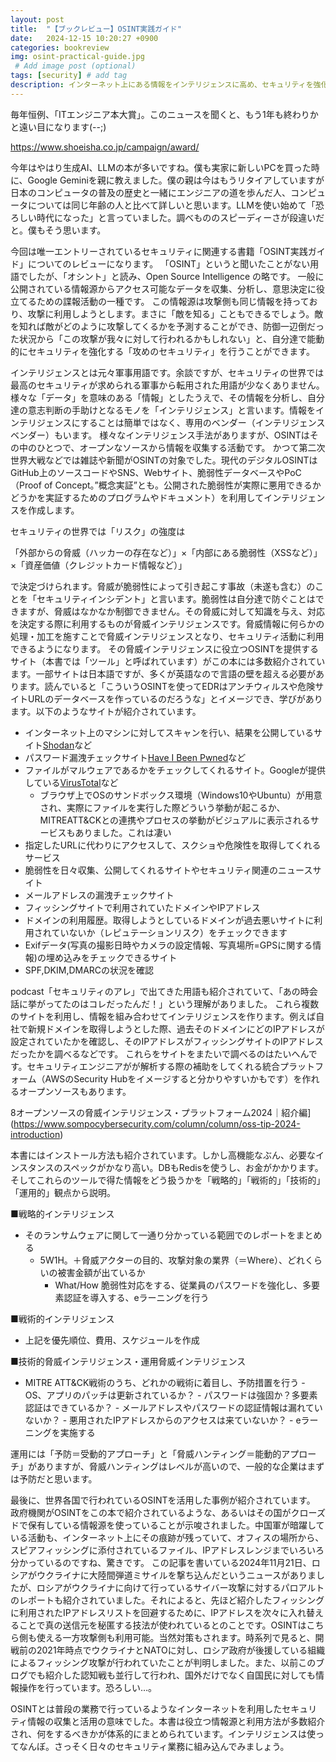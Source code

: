 ```yaml
---
layout: post
title:  "【ブックレビュー】OSINT実践ガイド"
date:   2024-12-15 10:20:27 +0900
categories: bookreview
img: osint-practical-guide.jpg
 # Add image post (optional)
tags: [security] # add tag
description: インターネット上にある情報をインテリジェンスに高め、セキュリティを強化しよう
---
```


毎年恒例、「ITエンジニア本大賞」。このニュースを聞くと、もう1年も終わりかと遠い目になります(--;)

https://www.shoeisha.co.jp/campaign/award/

今年はやはり生成AI、LLMの本が多いですね。僕も実家に新しいPCを買った時に、Google Geminiを親に教えました。僕の親は今はもうリタイアしていますが日本のコンピュータの普及の歴史と一緒にエンジニアの道を歩んだ人、コンピュータについては同じ年齢の人と比べて詳しいと思います。LLMを使い始めて「恐ろしい時代になった」と言っていました。調べもののスピーディーさが段違いだと。僕もそう思います。

今回は唯一エントリーされているセキュリティに関連する書籍「OSINT実践ガイド」についてのレビューになります。
「OSINT」というと聞いたことがない用語でしたが、「オシント」と読み、Open Source Intelligence の略です。
一般に公開されている情報源からアクセス可能なデータを収集、分析し、意思決定に役立てるための諜報活動の一種です。
この情報源は攻撃側も同じ情報を持っており、攻撃に利用しようとします。まさに「敵を知る」こともできるでしょう。敵を知れば敵がどのように攻撃してくるかを予測することができ、防御一辺倒だった状況から「この攻撃が我々に対して行われるかもしれない」と、自分達で能動的にセキュリティを強化する「攻めのセキュリティ」を行うことができます。

インテリジェンスとは元々軍事用語です。余談ですが、セキュリティの世界では最高のセキュリティが求められる軍事から転用された用語が少なくありません。様々な「データ」を意味のある「情報」としたうえで、その情報を分析し、自分達の意志判断の手助けとなるモノを「インテリジェンス」と言います。情報をインテリジェンスにすることは簡単ではなく、専用のベンダー（インテリジェンスベンダー）もいます。
様々なインテリジェンス手法がありますが、OSINTはその中のひとつで、オープンなソースから情報を収集する活動です。
かつて第二次世界大戦などでは雑誌や新聞がOSINTの対象でした。現代のデジタルOSINTはGitHub上のソースコードやSNS、Webサイト、脆弱性データベースやPoC（Proof of Concept。”概念実証”とも。公開された脆弱性が実際に悪用できるかどうかを実証するためのプログラムやドキュメント）を利用してインテリジェンスを作成します。

セキュリティの世界では「リスク」の強度は

「外部からの脅威（ハッカーの存在など）」×「内部にある脆弱性（XSSなど）」×「資産価値（クレジットカード情報など）」

で決定づけられます。脅威が脆弱性によって引き起こす事故（未遂も含む）のことを「セキュリティインシデント」と言います。脆弱性は自分達で防ぐことはできますが、脅威はなかなか制御できません。その脅威に対して知識を与え、対応を決定する際に利用するものが脅威インテリジェンスです。脅威情報に何らかの処理・加工を施すことで脅威インテリジェンスとなり、セキュリティ活動に利用できるようになります。
その脅威インテリジェンスに役立つOSINTを提供するサイト（本書では「ツール」と呼ばれています）がこの本には多数紹介されています。一部サイトは日本語ですが、多くが英語なので言語の壁を超える必要があります。読んでいると「こういうOSINTを使ってEDRはアンチウィルスや危険サイトURLのデータベースを作っているのだろうな」とイメージでき、学びがあります。以下のようなサイトが紹介されています。

- インターネット上のマシンに対してスキャンを行い、結果を公開しているサイト[Shodan](https://www.shodan.io/)など
- パスワード漏洩チェックサイト[Have I Been Pwned](https://haveibeenpwned.com/)など
- ファイルがマルウェアであるかをチェックしてくれるサイト。Googleが提供している[VirusTotal](https://www.virustotal.com/gui/home/upload)など
    - ブラウザ上でOSのサンドボックス環境（Windows10やUbuntu）が用意され、実際にファイルを実行した際どういう挙動が起こるか、MITREATT&CKとの連携やプロセスの挙動がビジュアルに表示されるサービスもありました。これは凄い
- 指定したURLに代わりにアクセスして、スクショや危険性を取得してくれるサービス
- 脆弱性を日々収集、公開してくれるサイトやセキュリティ関連のニュースサイト
- メールアドレスの漏洩チェックサイト
- フィッシングサイトで利用されていたドメインやIPアドレス
- ドメインの利用履歴。取得しようとしているドメインが過去悪いサイトに利用されていないか（レピュテーションリスク）をチェックできます
- Exifデータ(写真の撮影日時やカメラの設定情報、写真場所=GPSに関する情報)の埋め込みをチェックできるサイト
- SPF,DKIM,DMARCの状況を確認

podcast「セキュリティのアレ」で出てきた用語も紹介されていて、「あの時会話に挙がってたのはコレだったんだ！」という理解がありました。
これら複数のサイトを利用し、情報を組み合わせてインテリジェンスを作ります。例えば自社で新規ドメインを取得しようとした際、過去そのドメインにどのIPアドレスが設定されていたかを確認し、そのIPアドレスがフィッシングサイトのIPアドレスだったかを調べるなどです。
これらをサイトをまたいで調べるのはたいへんです。セキュリティエンジニアがが解析する際の補助をしてくれる統合プラットフォーム（AWSのSecurity Hubをイメージすると分かりやすいかもです）を作れるオープンソースもあります。

8オープンソースの脅威インテリジェンス・プラットフォーム2024｜紹介編](https://www.sompocybersecurity.com/column/column/oss-tip-2024-introduction)

本書にはインストール方法も紹介されています。しかし高機能なぶん、必要なインスタンスのスペックがかなり高い。DBもRedisを使うし、お金がかかります。
そしてこれらのツールで得た情報をどう扱うかを「戦略的」「戦術的」「技術的」「運用的」観点から説明。

■戦略的インテリジェンス
- そのランサムウェアに関して一通り分かっている範囲でのレポートをまとめる
    - 5W1H。＋脅威アクターの目的、攻撃対象の業界（＝Where）、どれくらいの被害金額が出ているか
		- What/How 脆弱性対応をする、従業員のパスワードを強化し、多要素認証を導入する、eラーニングを行う

■戦術的インテリジェンス
- 上記を優先順位、費用、スケジュールを作成

■技術的脅威インテリジェンス・運用脅威インテリジェンス
- MITRE ATT&CK戦術のうち、どれかの戦術に着目し、予防措置を行う
		- OS、アプリのパッチは更新されているか？
		- パスワードは強固か？多要素認証はできているか？
		- メールアドレスやパスワードの認証情報は漏れていないか？
		- 悪用されたIPアドレスからのアクセスは来ていないか？
		- eラーニングを実施する

運用には「予防＝受動的アプローチ」と「脅威ハンティング＝能動的アプローチ」がありますが、脅威ハンティングはレベルが高いので、一般的な企業はまずは予防だと思います。

最後に、世界各国で行われているOSINTを活用した事例が紹介されています。
政府機関がOSINTをこの本で紹介されているような、あるいはその国がクローズドで保有している情報源を使っていることが示唆されました。中国軍が暗躍している活動も、インターネット上にその痕跡が残っていて、オフィスの場所から、スピアフィッシングに添付されているファイル、IPアドレスレンジまでいろいろ分かっているのですね、驚きです。
この記事を書いている2024年11月21日、ロシアがウクライナに大陸間弾道ミサイルを撃ち込んだというニュースがありましたが、ロシアがウクライナに向けて行っているサイバー攻撃に対するパロアルトのレポートも紹介されていました。それによると、先ほど紹介したフィッシングに利用されたIPアドレスリストを回避するために、IPアドレスを次々に入れ替えることで真の送信元を秘匿する技法が使われているとのことです。OSINTはこちら側も使える一方攻撃側も利用可能。当然対策もされます。時系列で見ると、開戦前の2021年時点でウクライナとNATOに対し、ロシア政府が後援している組織によるフィッシング攻撃が行われていたことが判明しました。また、以前このブログでも紹介した認知戦も並行して行われ、国外だけでなく自国民に対しても情報操作を行っています。恐ろしい…。

OSINTとは普段の業務で行っているようなインターネットを利用したセキュリティ情報の収集と活用の意味でした。本書は役立つ情報源と利用方法が多数紹介され、何をするべきかが体系的にまとめられています。インテリジェンスは使ってなんぼ。さっそく日々のセキュリティ業務に組み込んでみましょう。